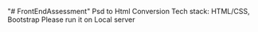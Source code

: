 "# FrontEndAssessment" 
Psd to Html Conversion
Tech stack: HTML/CSS, Bootstrap
Please run it on Local server
